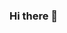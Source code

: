 ### Hi there 👋

<!--
**ekato-makashvili/ekato-makashvili** is a ✨ _special_ ✨ repository because its `README.md` (this file) appears on your GitHub profile.

Here are some ideas to get you started:

![Uploading Cx47.gif…]()

- 🔭 I’m currently working for Doehler
- 🌱 I’m currently learning Piano
- 👯 I’m looking to collaborate 
- 🤔 I’m looking for help with ...
- 💬 Ask me about my 
- 📫 How to reach me: ekaterinemakashvili@gmail.com
- 😄 Pronouns: ...
- ⚡ Fun fact: 
-->
